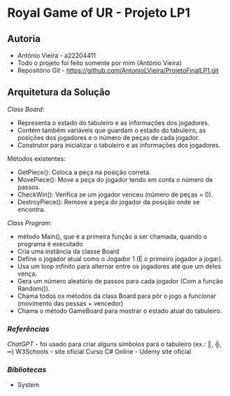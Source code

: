 # Royal Game of UR - Projeto LP1

## Autoria
- António Vieira - a22204411
- Todo o projeto foi feito somente por mim (António Vieira)
- Repositório Git - https://github.com/AntonioLVieira/ProjetoFinalLP1.git

## Arquitetura da Solução

*Class Board*:

- Representa o estado do tabuleiro e as informações dos jogadores.
- Contém também variáveis que guardam o estado do tabuleiro, as posições dos jogadores e o número de peças de cada jogador.
- Construtor para inicializar o tabuleiro e as informações dos jogadores.

Métodos existentes:
- GetPiece(): Coloca a peça na posição correta.
- MovePiece(): Move a peça do jogador tendo em conta o número de passos.
- CheckWin(): Verifica se um jogador venceu (número de peças = 0).
- DestroyPiece(): Remove a peça do jogador da posição onde se encontra.

*Class Program*:

- método Main(), que é a primeira função a ser chamada, quando o programa é executado
- Cria uma instância da classe Board
- Define o jogador atual como o Jogador 1 (É o primeiro jogador a jogar).
- Usa um loop infinito para alternar entre os jogadores até que um deles vença.
- Gera um número aleatório de passos para cada jogador (Com a função Random()).
- Chama todos os métodos da class Board para pôr o jogo a funcionar (movimento das pessas + vencedor)
- Chama o método GameBoard para mostrar o estado atual do tabuleiro.

### *Referências*

*ChatGPT* - foi usado para criar alguns símbolos para o tabuleiro (ex.: ║, ╬, ═)
W3Schools - site oficial
Curso C# Online - Udemy site oficial

### *Bibliotecas* 
- System
